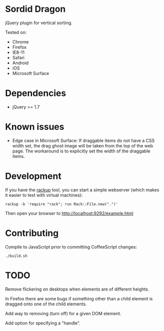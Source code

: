 Sordid Dragon
=============

jQuery plugin for vertical sorting.

Tested on:
* Chrome
* Firefox
* IE8-11
* Safari
* Android
* iOS
* Microsoft Surface


Dependencies
============

* jQuery >= 1.7


Known issues
============

* Edge case in Microsoft Surface: If draggable items do not have a CSS width set, the drag ghost image will be taken from the top of the web page. The workaround is to explicitly set the width of the draggable items.


Development
===========

If you have the [rackup](https://rack.github.io/) tool, you can start a simple
webserver (which makes it easier to test with virtual machines):

    rackup -b 'require "rack"; run Rack::File.new(".")'

Then open your browser to [http://localhost:9292/example.html](http://localhost:9292/example.html)


Contributing
============

Compile to JavaScript prior to committing CoffeeScript changes:

    ./build.sh


TODO
====

Remove flickering on desktops when elements are of different heights.

In Firefox there are some bugs if something other than a child element is
dragged onto one of the child elements.

Add way to removing (turn off) for a given DOM element.

Add option for specifying a "handle".
